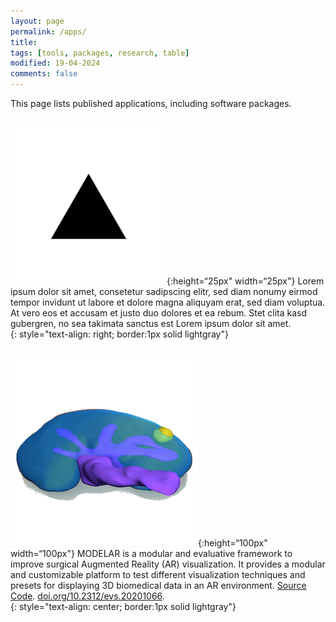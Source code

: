 ```yaml
---
layout: page
permalink: /apps/
title:
tags: [tools, packages, research, table]
modified: 19-04-2024
comments: false
---
```


This page lists published applications, including software packages.<br/>
<br/>

![](/images/grammar/fig1.webp){:height=“25px" width=“25px"}
Lorem ipsum dolor sit amet, consetetur sadipscing elitr, sed diam nonumy eirmod tempor invidunt ut labore et dolore magna aliquyam erat, sed diam voluptua. At vero eos et accusam et justo duo dolores et ea rebum. Stet clita kasd gubergren, no sea takimata sanctus est Lorem ipsum dolor sit amet.
<br>
{: style="text-align: right; border:1px solid lightgray"}
<br/>
<br/>

![](/images/apps/modelar.png){:height=“100px" width=“100px"}
MODELAR is a modular and evaluative framework to improve surgical Augmented Reality (AR) visualization. It provides a modular and customizable platform to test different visualization techniques and presets for displaying 3D biomedical data in an AR environment. [Source Code](https://github.com/ghattab/MODELAR). [doi.org/10.2312/evs.20201066](https://diglib.eg.org/handle/10.2312/evs20201066).
<br>
{: style="text-align: center; border:1px solid lightgray"}
